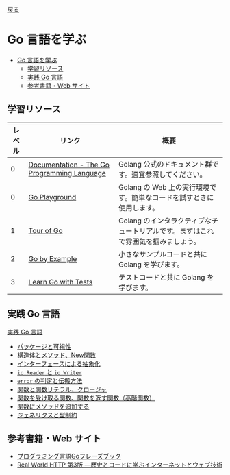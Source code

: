 [戻る](../../../README.md)

# Go 言語を学ぶ

- [Go 言語を学ぶ](#go-言語を学ぶ)
  - [学習リソース](#学習リソース)
  - [実践 Go 言語](#実践-go-言語)
  - [参考書籍・Web サイト](#参考書籍web-サイト)

## 学習リソース

| レベル | リンク                                                             | 概要                                                                              |
| ------ | ------------------------------------------------------------------ | --------------------------------------------------------------------------------- |
| 0      | [Documentation - The Go Programming Language](https://go.dev/doc/) | Golang 公式のドキュメント群です。適宜参照してください。                           |
| 0      | [Go Playground](https://go.dev/play/)                              | Golang の Web 上の実行環境です。簡単なコードを試すときに使用します。              |
| 1      | [Tour of Go](https://go-tour-jp.appspot.com/welcome/1)             | Golang のインタラクティブなチュートリアルです。まずはこれで雰囲気を掴みましょう。 |
| 2      | [Go by Example](https://gobyexample.com/)                          | 小さなサンプルコードと共に Golang を学びます。                                    |
| 3      | [Learn Go with Tests](https://quii.gitbook.io/learn-go-with-tests) | テストコードと共に Golang を学びます。                                            |

## 実践 Go 言語

[実践 Go 言語](01_実践Go言語/README.md)

- [パッケージと可視性](01_実践Go言語/01_パッケージと可視性/README.md)
- [構造体とメソッド、New関数](01_実践Go言語/02_構造体とメソッド、New関数/README.md)
- [インターフェースによる抽象化](01_実践Go言語/03_インターフェースによる抽象化/README.md)
- [`io.Reader` と `io.Writer`](01_実践Go言語/04_io.Readerとio.Writer/README.md)
- [`error` の判定と伝搬方法](01_実践Go言語/05_errorの判定と伝搬方法/README.md)
- [関数と関数リテラル、クロージャ](01_実践Go言語/06_関数と関数リテラル、クロージャ/README.md)
- [関数を受け取る関数、関数を返す関数（高階関数）](01_実践Go言語/07_関数を受け取る関数、関数を返す関数（高階関数）/README.md)
- [関数にメソッドを追加する](01_実践Go言語/08_関数にメソッドを追加する/README.md)
- [ジェネリクスと型制約](01_実践Go言語/09_ジェネリクスと型制約/README.md)

## 参考書籍・Web サイト

- [プログラミング言語Goフレーズブック](https://www.amazon.co.jp/dp/486401096X)
- [Real World HTTP 第3版 ―歴史とコードに学ぶインターネットとウェブ技術](https://www.amazon.co.jp/dp/4814400667)
